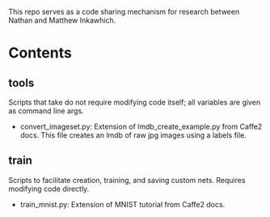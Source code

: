 This repo serves as a code sharing mechanism for research between Nathan and Matthew Inkawhich.

# Contents

## tools 

Scripts that take do not require modifying code itself; all variables are given as command line args.

- convert_imageset.py: Extension of lmdb_create_example.py from Caffe2 docs. This file creates an lmdb of raw jpg images using a labels file.

## train 

Scripts to facilitate creation, training, and saving custom nets. Requires modifying code directly.
	
- train_mnist.py: Extension of MNIST tutorial from Caffe2 docs.
